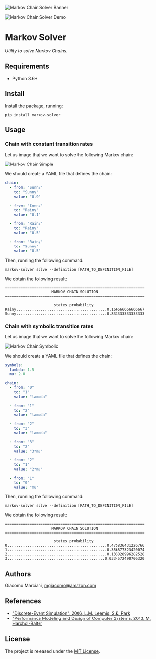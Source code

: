 ![Markov Chain Solver Banner](https://raw.githubusercontent.com/gmarciani/markov-solver/mainline/resources/brand/github-banner.svg)

![Markov Chain Solver Demo](https://raw.githubusercontent.com/gmarciani/markov-solver/mainline/resources/brand/demo.gif)

# Markov Solver
*Utility to solve Markov Chains.*

## Requirements
* Python 3.6+

## Install
Install the package, running:
```shell
pip install markov-solver
```

## Usage

### Chain with constant transition rates
Let us image that we want to solve the following Markov chain:

![Markov Chain Simple](https://raw.githubusercontent.com/gmarciani/markov-solver/mainline/resources/definitions/simple/simple.graph.svg)

We should create a YAML file that defines the chain:
```yaml
chain:
  - from: "Sunny"
    to: "Sunny"
    value: "0.9"

  - from: "Sunny"
    to: "Rainy"
    value: "0.1"

  - from: "Rainy"
    to: "Rainy"
    value: "0.5"

  - from: "Rainy"
    to: "Sunny"
    value: "0.5"
```

Then, running the following command:
```shell
markov-solver solve --definition [PATH_TO_DEFINITION_FILE]
```

We obtain the following result:
```
===============================================================
                     MARKOV CHAIN SOLUTION
===============================================================

                      states probability
Rainy.........................................0.166666666666667
Sunny.........................................0.833333333333333
```

### Chain with symbolic transition rates
Let us image that we want to solve the following Markov chain:

![Markov Chain Symbolic](https://raw.githubusercontent.com/gmarciani/markov-solver/mainline/resources/definitions/symbolic/symbolic.graph.svg)

We should create a YAML file that defines the chain:
```yaml
symbols:
  lambda: 1.5
  mu: 2.0

chain:
  - from: "0"
    to: "1"
    value: "lambda"

  - from: "1"
    to: "2"
    value: "lambda"

  - from: "2"
    to: "3"
    value: "lambda"

  - from: "3"
    to: "2"
    value: "3*mu"

  - from: "2"
    to: "1"
    value: "2*mu"

  - from: "1"
    to: "0"
    value: "mu"
```

Then, running the following command:
```shell
markov-solver solve --definition [PATH_TO_DEFINITION_FILE]
```

We obtain the following result:
```
===============================================================
                     MARKOV CHAIN SOLUTION
===============================================================

                      states probability
0.............................................0.475836431226766
1.............................................0.356877323420074
2.............................................0.133828996282528
3............................................0.0334572490706320
```

## Authors
Giacomo Marciani, [mgiacomo@amazon.com](mailto:mgiacomo@amazon.com)

## References
* ["Discrete-Event Simulation", 2006, L.M. Leemis, S.K. Park](https://www.amazon.com/Discrete-Event-Simulation-Lawrence-M-Leemis/dp/0131429175)
* ["Performance Modeling and Design of Computer Systems, 2013, M. Harchol-Balter](https://www.amazon.com/Modeling-Simulation-Discrete-Event-Systems-ebook/dp/B00EMB3MXA)

## License
The project is released under the [MIT License](https://opensource.org/licenses/MIT).
